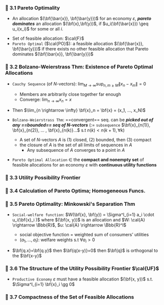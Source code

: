 ### 📘 3.1 Pareto Optimality

* An allocation $(\bf{\bar{x}}, \bf{\bar{y}})$ for an economy $\varepsilon$, ***pareto dominates*** an allocation $(\bf{x},\bf{y})$, if $u_i(\bf{\bar{x}}) \geq u_i(x_i)$ for some or all $i$.
- Set of feasible allocation: $\cal{F}$
- `Pareto Optimal` ($\cal{PO}$): a feasible allocation $(\bf{\bar{x}}, \bf{\bar{y}})$ if there exists no other feasible allocation that Pareto dominates $(\bf{\bar{x}}, \bf{\bar{y}})$

### 📘 3.2 Bolzano-Weierstrass Thm: Existence of Pareto Optimal Allocations

- `Cauchy Sequence` (of $N$-vectors): $\lim_{M \to \infty} \sup_{n,m \geq M} \| x_n - x_m \| = 0$
	- Members are arbitrarily close together far enough
	- Converge: $\lim_{n \rightarrow \infty} x_n =x$
- Then $\lim_{n \rightarrow \infty} \bf{x}_n = \bf{x} = (x_1, ..., x_N)$

- `Bolzano-Weierstrass Thm`: ==convergent== seq. can be ***picked out of any ==bounded== seq of $N$-vectors*** ($:=$ `subsequence` $\bf{x}_{n(1)}, \bf{x}_{n(2)}, ... , \bf{x}_{n(k)}...$ s.t $n(k)<n(k+1), \forall k$)
	- A set of $N$-vectors $A$ is (1) closed, (2) bounded, then (3) compact
	- the closure of $A$ is the set of all limits of sequences in $A$
		- Any subsequence of $A$ converges to a point in $A$

 - `Pareto Optimal Allocation` $\in$ the **compact and nonempty set** of feasible allocations for an economy $\varepsilon$ with **continuous utility functions**

### 📘 3.3 Utility Possibility Frontier



### 📘 3.4 Calculation of Pareto Optima; Homogeneous Funcs.


### 📘 3.5 Pareto Optimality: Minkowski's Separation Thm

- `Social-welfare function`: $W(\bf{x}, \bf{y}) = \Sigma^I_{i=1} a_i \cdot u_i(\bf{x}_i )$ where $(\bf{x, y})$ is an allocation and $W: \cal{A} \rightarrow \Bbb{R}$, $u: \cal{A} \rightarrow \Bbb{R}^I$
	- social objective function = weighted sum of consumers' utilities
	- $(a_1, ..., a_I)$: welfare weights s.t $\forall a_i>0$


- $\bf{q.x}=\bf{q.y}$ then $\bf{q(x-y)}=0$ then $\bf{q}$ is orthogonal to the $\bf{x-y}$


### 📘 3.6 The Structure of the Utility Possibility Frontier $\cal{UF}$

- `Productive Economy` $\varepsilon$ must have a feasible allocation $(\bf{x, y})$ s.t. $\Sigma^I_{i=1} \bf{x}_i \gg 0$

### 📘 3.7 Compactness of the Set of Feasible Allocations